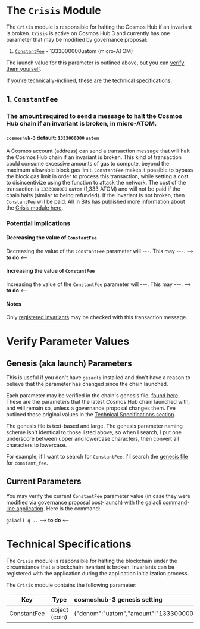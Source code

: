 # The `Crisis` Module
The `Crisis` module is responsible for halting the Cosmos Hub if an invariant is broken. `Crisis` is active on Cosmos Hub 3 and currently has one parameter that may be modified by governance proposal:
1. [`ConstantFee`](#1-ConstantFee) - 1333000000uatom (micro-ATOM)

The launch value for this parameter is outlined above, but you can [verify them yourself](#verify-parameter-values).

If you're technically-inclined, [these are the technical specifications](#technical-specifications).

## 1. `ConstantFee`
### The amount required to send a message to halt the Cosmos Hub chain if an invariant is broken, in micro-ATOM.
#### `cosmoshub-3` default: `1333000000` `uatom`

A Cosmos account (address) can send a transaction message that will halt the Cosmos Hub chain if an invariant is broken. This kind of transaction could consume excessive amounts of gas to compute, beyond the maximum allowable block gas limit. `ConstantFee` makes it possible to bypass the block gas limit in order to process this transaction, while setting a cost to disincentivize using the function to attack the network. The cost of the transaction is `1333000000` `uatom` (1,333 ATOM) and will not be paid if the chain halts (similar to being refunded). If the invariant is not broken, then `ConstantFee` will be paid. All in Bits has published more information about the [Crisis module here](https://docs.cosmos.network/master/modules/crisis/).

### Potential implications
#### Decreasing the value of `ConstantFee`
Decreasing the value of the `ConstantFee` parameter will ---. This may ---. --> **to do** <--

#### Increasing the value of `ConstantFee`
Increasing the value of the `ConstantFee` parameter will ---. This may ---. --> **to do** <--

#### Notes
Only [registered invariants](https://github.com/cosmos/cosmos-sdk/blob/master/x/supply/keeper/invariants.go) may be checked with this transaction message.

# Verify Parameter Values
## Genesis (aka launch) Parameters
This is useful if you don't have `gaiacli` installed and don't have a reason to believe that the parameter has changed since the chain launched.

Each parameter may be verified in the chain's genesis file, [found here](https://raw.githubusercontent.com/cosmos/launch/master/genesis.json). These are the parameters that the latest Cosmos Hub chain launched with, and will remain so, unless a governance proposal changes them. I've outlined those original values in the [Technical Specifications section](#technical-specifications).

The genesis file is text-based and large. The genesis parameter naming scheme isn't identical to those listed above, so when I search, I put one underscore between upper and lowercase characters, then convert all characters to lowercase.

For example, if I want to search for `ConstantFee`, I'll search the [genesis file](https://raw.githubusercontent.com/cosmos/launch/master/genesis.json) for `constant_fee`.

## Current Parameters
You may verify the current `ConstantFee` parameter value (in case they were modified via governance proposal post-launch) with the [gaiacli command-line application](/gaiacli). Here is the command:

 `gaiacli q ..` --> **to do** <--

# Technical Specifications

The `Crisis` module is responsible for halting the blockchain under the circumstance that a blockchain invariant is broken. Invariants can be registered with the application during the application initialization process.

The `Crisis` module contains the following parameter:

| Key           | Type   | cosmoshub-3 genesis setting                                                                     |
|---------------|--------|:----------------------------------------------------------------------------------------------------|
| ConstantFee | object (coin) | {"denom":"uatom","amount":"1333000000"} |
